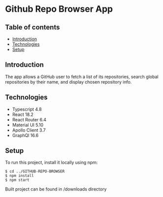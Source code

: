 # Github Repo Browser App

## Table of contents

- [Introduction](#introduction)
- [Technologies](#technologies)
- [Setup](#setup)

## Introduction

The app allows a GitHub user to fetch a list of its repositories, search global repositories by their name, and display chosen repository info.

## Technologies

- Typescript 4.8
- React 18.2
- React Router 6.4
- Material UI 5.10
- Apollo Client 3.7
- GraphQl 16.6

## Setup

To run this project, install it locally using npm:

```
$ cd ../GITHUB-REPO-BROWSER
$ npm install
$ npm start
```

Built project can be found in /downloads directory
